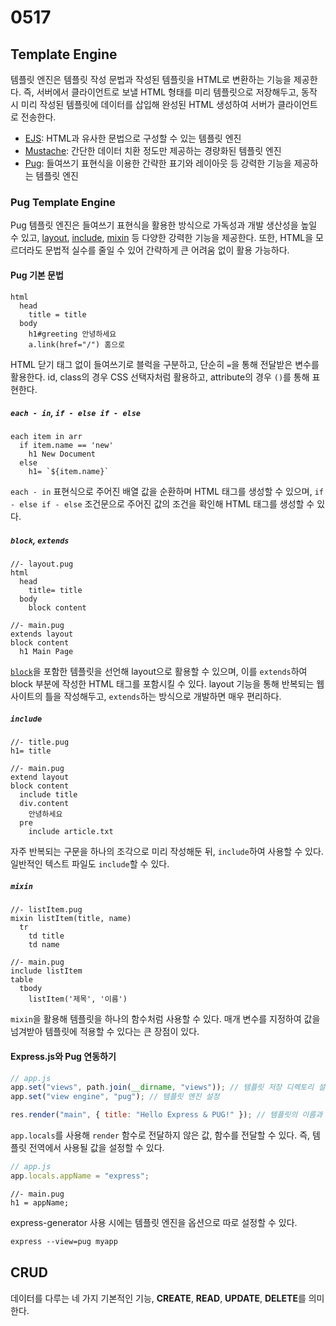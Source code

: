 # 0517

## Template Engine

템플릿 엔진은 템플릿 작성 문법과 작성된 템플릿을 HTML로 변환하는 기능을 제공한다. 즉, 서버에서 클라이언트로 보낼 HTML 형태를 미리 템플릿으로 저장해두고, 동작 시 미리 작성된 템플릿에 데이터를 삽입해 완성된 HTML 생성하여 서버가 클라이언트로 전송한다.

- [EJS](https://www.npmjs.com/package/ejs): HTML과 유사한 문법으로 구성할 수 있는 템플릿 엔진
- [Mustache](https://github.com/janl/mustache.js): 간단한 데이터 치환 정도만 제공하는 경량화된 템플릿 엔진
- [Pug](https://pugjs.org/api/getting-started.html): 들여쓰기 표현식을 이용한 간략한 표기와 레이아웃 등 강력한 기능을 제공하는 템플릿 엔진

### Pug Template Engine

Pug 템플릿 엔진은 들여쓰기 표현식을 활용한 방식으로 가독성과 개발 생산성을 높일 수 있고, [layout](https://pugjs.org/language/inheritance.html), [include](https://pugjs.org/language/includes.html), [mixin](https://pugjs.org/language/mixins.html) 등 다양한 강력한 기능을 제공한다. 또한, HTML을 모르더라도 문법적 실수를 줄일 수 있어 간략하게 큰 어려움 없이 활용 가능하다.

#### Pug 기본 문법

```pug
html
  head
    title = title
  body
    h1#greeting 안녕하세요
    a.link(href="/") 홈으로
```

HTML 닫기 태그 없이 들여쓰기로 블럭을 구분하고, 단순히 `=`을 통해 전달받은 변수를 활용한다. id, class의 경우 CSS 선택자처럼 활용하고, attribute의 경우 `()`를 통해 표현한다.

##### `each - in`, `if - else if - else`

```pug
each item in arr
  if item.name == 'new'
    h1 New Document
  else
    h1= `${item.name}`
```

`each - in` 표현식으로 주어진 배열 값을 순환하며 HTML 태그를 생성할 수 있으며, `if - else if - else` 조건문으로 주어진 값의 조건을 확인해 HTML 태그를 생성할 수 있다.

##### `block`, `extends`

```pug
//- layout.pug
html
  head
    title= title
  body
    block content

//- main.pug
extends layout
block content
  h1 Main Page
```

[`block`](https://pugjs.org/language/inheritance.html)을 포함한 템플릿을 선언해 layout으로 활용할 수 있으며, 이를 `extends`하여 block 부분에 작성한 HTML 태그를 포함시킬 수 있다. layout 기능을 통해 반복되는 웹사이트의 틀을 작성해두고, `extends`하는 방식으로 개발하면 매우 편리하다.

##### `include`

```pug
//- title.pug
h1= title

//- main.pug
extend layout
block content
  include title
  div.content
    안녕하세요
  pre
    include article.txt
```

자주 반복되는 구문을 하나의 조각으로 미리 작성해둔 뒤, `include`하여 사용할 수 있다. 일반적인 텍스트 파일도 `include`할 수 있다.

##### `mixin`

```pug
//- listItem.pug
mixin listItem(title, name)
  tr
    td title
    td name

//- main.pug
include listItem
table
  tbody
    listItem('제목', '이름')
```

`mixin`을 활용해 템플릿을 하나의 함수처럼 사용할 수 있다. 매개 변수를 지정하여 값을 넘겨받아 템플릿에 적용할 수 있다는 큰 장점이 있다.

#### Express.js와 Pug 연동하기

```js
// app.js
app.set("views", path.join(__dirname, "views")); // 템플릿 저장 디렉토리 설정
app.set("view engine", "pug"); // 템플릿 엔진 설정

res.render("main", { title: "Hello Express & PUG!" }); // 템플릿의 이름과 전달하는 값을 인자로 받아 화면에 렌더링
```

`app.locals`를 사용해 `render` 함수로 전달하지 않은 값, 함수를 전달할 수 있다. 즉, 템플릿 전역에서 사용될 값을 설정할 수 있다.

```js
// app.js
app.locals.appName = "express";
```

```pug
//- main.pug
h1 = appName;
```

express-generator 사용 시에는 템플릿 엔진을 옵션으로 따로 설정할 수 있다.

```ps
express --view=pug myapp
```

## CRUD

데이터를 다루는 네 가지 기본적인 기능, **CREATE**, **READ**, **UPDATE**, **DELETE**를 의미한다.
